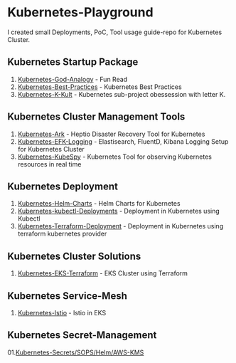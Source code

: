 # Kubernetes-Playground

I created small Deployments, PoC, Tool usage guide-repo for Kubernetes Cluster.

## Kubernetes Startup Package

01. [Kubernetes-God-Analogy](https://github.com/sandeeplamb/God-Uses-Kubernetes) - Fun Read
02. [Kubernetes-Best-Practices](https://github.com/sandeeplamb/kubernetes-best-practises) - Kubernetes Best Practices
03. [Kubernetes-K-Kult](https://github.com/sandeeplamb/kubernetes-k-kult) - Kubernetes sub-project obessession with letter K.

## Kubernetes Cluster Management Tools

01. [Kubernetes-Ark](https://github.com/sandeeplamb/kubernetes-ark) - Heptio Disaster Recovery Tool for Kubernetes
02. [Kubernetes-EFK-Logging](https://github.com/sandeeplamb/kubernetes-efk) - Elastisearch, FluentD, Kibana Logging Setup for Kubernetes Cluster
03. [Kubernetes-KubeSpy](https://github.com/sandeeplamb/KubeSpy) - Kubernetes Tool for observing Kubernetes resources in real time

## Kubernetes Deployment
01. [Kubernetes-Helm-Charts](https://github.com/sandeeplamb/kubernetes-helm) - Helm Charts for Kubernetes
02. [Kubernetes-kubectl-Deployments]() - Deployment in Kubernetes using Kubectl
03. [Kubernetes-Terraform-Deployment](https://github.com/sandeeplamb/kubernetes-terraform) - Deployment in Kubernetes using terraform kubernetes provider

## Kubernetes Cluster Solutions

01. [Kubernetes-EKS-Terraform](https://github.com/sandeeplamb/kubernetes-eks) - EKS Cluster using Terraform

## Kubernetes Service-Mesh

01. [Kubernetes-Istio](https://github.com/sandeeplamb/kubernetes-istio) - Istio in EKS

## Kubernetes Secret-Management

01.[Kubernetes-Secrets/SOPS/Helm/AWS-KMS](https://github.com/sandeeplamb/kubernetes-secrets-management.git)
